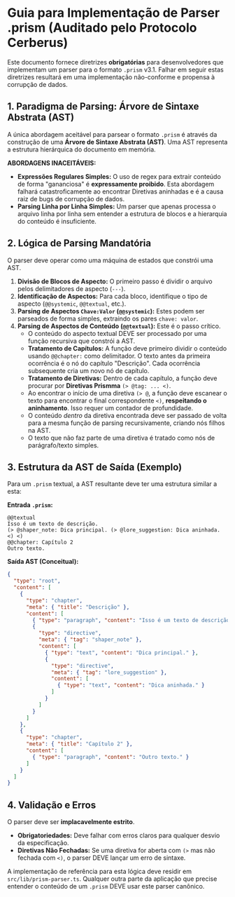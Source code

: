 # Guia para Implementação de Parser .prism (Auditado pelo Protocolo Cerberus)

Este documento fornece diretrizes **obrigatórias** para desenvolvedores que implementam um parser para o formato `.prism` v3.1. Falhar em seguir estas diretrizes resultará em uma implementação não-conforme e propensa à corrupção de dados.

## 1. Paradigma de Parsing: Árvore de Sintaxe Abstrata (AST)

A única abordagem aceitável para parsear o formato `.prism` é através da construção de uma **Árvore de Sintaxe Abstrata (AST)**. Uma AST representa a estrutura hierárquica do documento em memória.

**ABORDAGENS INACEITÁVEIS:**
*   **Expressões Regulares Simples:** O uso de regex para extrair conteúdo de forma "gananciosa" é **expressamente proibido**. Esta abordagem falhará catastroficamente ao encontrar Diretivas aninhadas e é a causa raiz de bugs de corrupção de dados.
*   **Parsing Linha por Linha Simples:** Um parser que apenas processa o arquivo linha por linha sem entender a estrutura de blocos e a hierarquia do conteúdo é insuficiente.

## 2. Lógica de Parsing Mandatória

O parser deve operar como uma máquina de estados que constrói uma AST.

1.  **Divisão de Blocos de Aspecto:** O primeiro passo é dividir o arquivo pelos delimitadores de aspecto (`---`).
2.  **Identificação de Aspectos:** Para cada bloco, identifique o tipo de aspecto (`@@systemic`, `@@textual`, etc.).
3.  **Parsing de Aspectos `Chave:Valor` (`@@systemic`):** Estes podem ser parseados de forma simples, extraindo os pares `chave: valor`.
4.  **Parsing de Aspectos de Conteúdo (`@@textual`):** Este é o passo crítico.
    *   O conteúdo do aspecto textual DEVE ser processado por uma função recursiva que constrói a AST.
    *   **Tratamento de Capítulos:** A função deve primeiro dividir o conteúdo usando `@@chapter:` como delimitador. O texto antes da primeira ocorrência é o nó do capítulo "Descrição". Cada ocorrência subsequente cria um novo nó de capítulo.
    *   **Tratamento de Diretivas:** Dentro de cada capítulo, a função deve procurar por **Diretivas Prismma** `(> @tag: ... <)`.
    *   Ao encontrar o início de uma diretiva `(> @`, a função deve escanear o texto para encontrar o final correspondente `<)`, **respeitando o aninhamento**. Isso requer um contador de profundidade.
    *   O conteúdo *dentro* da diretiva encontrada deve ser passado de volta para a mesma função de parsing recursivamente, criando nós filhos na AST.
    *   O texto que não faz parte de uma diretiva é tratado como nós de parágrafo/texto simples.

## 3. Estrutura da AST de Saída (Exemplo)

Para um `.prism` textual, a AST resultante deve ter uma estrutura similar a esta:

**Entrada `.prism`:**
```prism
@@textual
Isso é um texto de descrição.
(> @shaper_note: Dica principal. (> @lore_suggestion: Dica aninhada. <) <)
@@chapter: Capítulo 2
Outro texto.
```

**Saída AST (Conceitual):**
```json
{
  "type": "root",
  "content": [
    {
      "type": "chapter",
      "meta": { "title": "Descrição" },
      "content": [
        { "type": "paragraph", "content": "Isso é um texto de descrição." },
        {
          "type": "directive",
          "meta": { "tag": "shaper_note" },
          "content": [
            { "type": "text", "content": "Dica principal." },
            {
              "type": "directive",
              "meta": { "tag": "lore_suggestion" },
              "content": [
                { "type": "text", "content": "Dica aninhada." }
              ]
            }
          ]
        }
      ]
    },
    {
      "type": "chapter",
      "meta": { "title": "Capítulo 2" },
      "content": [
        { "type": "paragraph", "content": "Outro texto." }
      ]
    }
  ]
}
```

## 4. Validação e Erros

O parser deve ser **implacavelmente estrito**.
*   **Obrigatoriedades:** Deve falhar com erros claros para qualquer desvio da especificação.
*   **Diretivas Não Fechadas:** Se uma diretiva for aberta com `(>` mas não fechada com `<)`, o parser DEVE lançar um erro de sintaxe.

A implementação de referência para esta lógica deve residir em `src/lib/prism-parser.ts`. Qualquer outra parte da aplicação que precise entender o conteúdo de um `.prism` DEVE usar este parser canônico.

